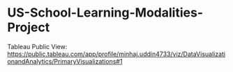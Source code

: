 # US-School-Learning-Modalities-Project
Tableau Public View: https://public.tableau.com/app/profile/minhaj.uddin4733/viz/DataVisualizationandAnalytics/PrimaryVisualizations#1